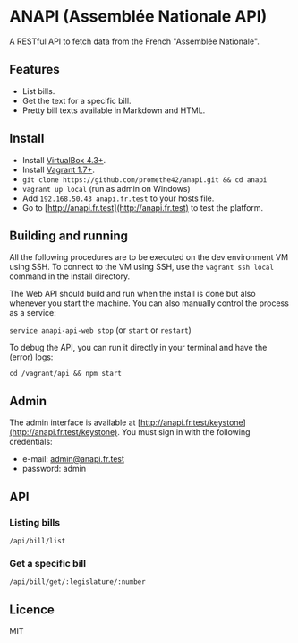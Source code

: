 # ANAPI (Assemblée Nationale API)

A RESTful API to fetch data from the French "Assemblée Nationale".

## Features

* List bills.
* Get the text for a specific bill.
* Pretty bill texts available in Markdown and HTML.

## Install

* Install [VirtualBox 4.3+](https://www.virtualbox.org/wiki/Downloads).
* Install [Vagrant 1.7+](https://docs.vagrantup.com/v2/installation/).
* `git clone https://github.com/promethe42/anapi.git && cd anapi`
* `vagrant up local` (run as admin on Windows)
* Add `192.168.50.43 anapi.fr.test` to your hosts file.
* Go to [http://anapi.fr.test](http://anapi.fr.test) to test the platform.

## Building and running

All the following procedures are to be executed on the dev environment VM using SSH. To connect to the VM using SSH, use the `vagrant ssh local` command in the install directory.

The Web API should build and run when the install is done but also whenever you start the machine. You can also manually control the process as a service:

`service anapi-api-web stop` (or `start` or `restart`)

To debug the API, you can run it directly in your terminal and have the (error) logs:

`cd /vagrant/api && npm start`

## Admin

The admin interface is available at [http://anapi.fr.test/keystone](http://anapi.fr.test/keystone). You must sign in with the following credentials:

* e-mail: admin@anapi.fr.test
* password: admin

## API

### Listing bills

`/api/bill/list`

### Get a specific bill

`/api/bill/get/:legislature/:number`

## Licence

MIT
